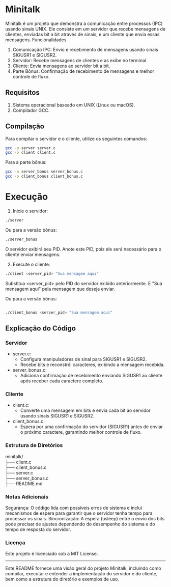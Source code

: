 # Minitalk

Minitalk é um projeto que demonstra a comunicação entre processos (IPC) usando sinais UNIX. Ele consiste em um servidor que recebe mensagens de clientes, enviadas bit a bit através de sinais, e um cliente que envia essas mensagens.
Funcionalidades

1. Comunicação IPC: Envio e recebimento de mensagens usando sinais SIGUSR1 e SIGUSR2.
2. Servidor: Recebe mensagens de clientes e as exibe no terminal.
3. Cliente: Envia mensagens ao servidor bit a bit.
4. Parte Bônus: Confirmação de recebimento de mensagens e melhor controle de fluxo.

## Requisitos

1. Sistema operacional baseado em UNIX (Linux ou macOS).
2. Compilador GCC.

## Compilação

Para compilar o servidor e o cliente, utilize os seguintes comandos:

```sh
gcc -o server server.c
gcc -o client client.c

```
Para a parte bônus:

```sh
gcc -o server_bonus server_bonus.c
gcc -o client_bonus client_bonus.c

```
# Execução

1. Inicie o servidor:
```sh
./server

```
Ou para a versão bônus:
```sh
./server_bonus

```
O servidor exibirá seu PID. Anote este PID, pois ele será necessário para o cliente enviar mensagens.

2. Execute o cliente:

```sh
./client <server_pid> "Sua mensagem aqui"

```
Substitua <server_pid> pelo PID do servidor exibido anteriormente. E "Sua mensagem aqui" pela mensagem que deseja enviar.

Ou para a versão bônus:

``` sh

./client_bonus <server_pid> "Sua mensagem aqui"

```

## Explicação do Código
### Servidor

- server.c:
    - Configura manipuladores de sinal para SIGUSR1 e SIGUSR2.
    - Recebe bits e reconstrói caracteres, exibindo a mensagem recebida.
- server_bonus.c:
    - Adiciona confirmação de recebimento enviando SIGUSR1 ao cliente após receber cada caractere completo.

### Cliente

- client.c:
    - Converte uma mensagem em bits e envia cada bit ao servidor usando sinais SIGUSR1 e SIGUSR2.
- client_bonus.c:
    - Espera por uma confirmação do servidor (SIGUSR1) antes de enviar o próximo caractere, garantindo melhor controle de fluxo.

### Estrutura de Diretórios

minitalk/ <br>
├── client.c <br>
├── client_bonus.c <br>
├── server.c <br>
├── server_bonus.c <br>
├── README.md <br>

### Notas Adicionais

Segurança: O código lida com possíveis erros de sistema e inclui mecanismos de espera para garantir que o servidor tenha tempo para processar os sinais.
Sincronização: A espera (usleep) entre o envio dos bits pode precisar de ajustes dependendo do desempenho do sistema e do tempo de resposta do servidor.

### Licença

Este projeto é licenciado sob a MIT License.
<hr>
Este README fornece uma visão geral do projeto Minitalk, incluindo como compilar, executar e entender a implementação do servidor e do cliente, bem como a estrutura do diretório e exemplos de uso.